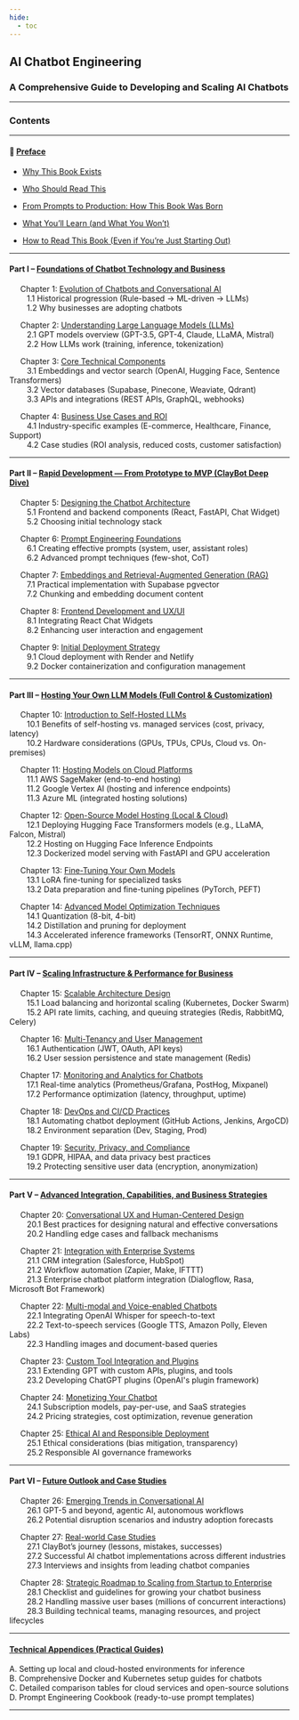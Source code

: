 ```yaml
---
hide:
  - toc
---
```


## **AI Chatbot Engineering**
### A Comprehensive Guide to Developing and Scaling AI Chatbots

---

### **Contents**

---

#### 📖 [Preface](Preface.md)

- [Why This Book Exists](Preface.md#why-this-book-exists)

- [Who Should Read This](Preface.md#who-should-read-this)

- [From Prompts to Production: How This Book Was Born](Preface.md#from-prompts-to-production-how-this-book-was-born)

- [What You’ll Learn (and What You Won’t)](Preface.md#what-youll-learn-and-what-you-wont)

- [How to Read This Book (Even if You’re Just Starting Out)](Preface.md#how-to-read-this-book-even-if-youre-just-starting-out)

---

#### Part I – [Foundations of Chatbot Technology and Business](PartI_overview.md)

     Chapter 1: [Evolution of Chatbots and Conversational AI](chapter1.md)  
        1.1 Historical progression (Rule-based → ML-driven → LLMs)  
        1.2 Why businesses are adopting chatbots   

     Chapter 2: [Understanding Large Language Models (LLMs)](chapter2.md)  
        2.1 GPT models overview (GPT-3.5, GPT-4, Claude, LLaMA, Mistral)  
        2.2 How LLMs work (training, inference, tokenization)  

     Chapter 3: [Core Technical Components](chapter3.md)  
        3.1 Embeddings and vector search (OpenAI, Hugging Face, Sentence Transformers)  
        3.2 Vector databases (Supabase, Pinecone, Weaviate, Qdrant)  
        3.3 APIs and integrations (REST APIs, GraphQL, webhooks)  

     Chapter 4: [Business Use Cases and ROI](chapter4.md)  
        4.1 Industry-specific examples (E-commerce, Healthcare, Finance, Support)  
        4.2 Case studies (ROI analysis, reduced costs, customer satisfaction)  

---

#### Part II – [Rapid Development — From Prototype to MVP (ClayBot Deep Dive)](PartII_overview.md)

     Chapter 5: [Designing the Chatbot Architecture](chapter5.md)  
        5.1 Frontend and backend components (React, FastAPI, Chat Widget)  
        5.2 Choosing initial technology stack

     Chapter 6: [Prompt Engineering Foundations](chapter6.md)  
        6.1 Creating effective prompts (system, user, assistant roles)  
        6.2 Advanced prompt techniques (few-shot, CoT)

     Chapter 7: [Embeddings and Retrieval-Augmented Generation (RAG)](chapter7.md)  
        7.1 Practical implementation with Supabase pgvector  
        7.2 Chunking and embedding document content

     Chapter 8: [Frontend Development and UX/UI](chapter8.md)  
        8.1 Integrating React Chat Widgets  
        8.2 Enhancing user interaction and engagement

     Chapter 9: [Initial Deployment Strategy](chapter9.md)  
        9.1 Cloud deployment with Render and Netlify  
        9.2 Docker containerization and configuration management

---

#### Part III – [Hosting Your Own LLM Models (Full Control & Customization)](PartIII_overview.md)

     Chapter 10: [Introduction to Self-Hosted LLMs](chapter10.md)  
        10.1 Benefits of self-hosting vs. managed services (cost, privacy, latency)  
        10.2 Hardware considerations (GPUs, TPUs, CPUs, Cloud vs. On-premises)

     Chapter 11: [Hosting Models on Cloud Platforms](chapter11.md)  
        11.1 AWS SageMaker (end-to-end hosting)  
        11.2 Google Vertex AI (hosting and inference endpoints)  
        11.3 Azure ML (integrated hosting solutions)

     Chapter 12: [Open-Source Model Hosting (Local & Cloud)](chapter12.md)  
        12.1 Deploying Hugging Face Transformers models (e.g., LLaMA, Falcon, Mistral)  
        12.2 Hosting on Hugging Face Inference Endpoints  
        12.3 Dockerized model serving with FastAPI and GPU acceleration

     Chapter 13: [Fine-Tuning Your Own Models](chapter13.md)  
        13.1 LoRA fine-tuning for specialized tasks  
        13.2 Data preparation and fine-tuning pipelines (PyTorch, PEFT)

     Chapter 14: [Advanced Model Optimization Techniques](chapter14.md)  
        14.1 Quantization (8-bit, 4-bit)  
        14.2 Distillation and pruning for deployment  
        14.3 Accelerated inference frameworks (TensorRT, ONNX Runtime, vLLM, llama.cpp)

---

#### Part IV – [Scaling Infrastructure & Performance for Business](PartIV_overview.md)

     Chapter 15: [Scalable Architecture Design](chapter15.md)  
        15.1 Load balancing and horizontal scaling (Kubernetes, Docker Swarm)  
        15.2 API rate limits, caching, and queuing strategies (Redis, RabbitMQ, Celery)

     Chapter 16: [Multi-Tenancy and User Management](chapter16.md)  
        16.1 Authentication (JWT, OAuth, API keys)  
        16.2 User session persistence and state management (Redis)

     Chapter 17: [Monitoring and Analytics for Chatbots](chapter17.md)  
        17.1 Real-time analytics (Prometheus/Grafana, PostHog, Mixpanel)  
        17.2 Performance optimization (latency, throughput, uptime)

     Chapter 18: [DevOps and CI/CD Practices](chapter18.md)  
        18.1 Automating chatbot deployment (GitHub Actions, Jenkins, ArgoCD)  
        18.2 Environment separation (Dev, Staging, Prod)

     Chapter 19: [Security, Privacy, and Compliance](chapter19.md)  
        19.1 GDPR, HIPAA, and data privacy best practices  
        19.2 Protecting sensitive user data (encryption, anonymization)

---

#### Part V – [Advanced Integration, Capabilities, and Business Strategies](PartV_overview.md)

     Chapter 20: [Conversational UX and Human-Centered Design](chapter20.md)  
        20.1 Best practices for designing natural and effective conversations  
        20.2 Handling edge cases and fallback mechanisms

     Chapter 21: [Integration with Enterprise Systems](chapter21.md)  
        21.1 CRM integration (Salesforce, HubSpot)  
        21.2 Workflow automation (Zapier, Make, IFTTT)  
        21.3 Enterprise chatbot platform integration (Dialogflow, Rasa, Microsoft Bot Framework)

     Chapter 22: [Multi-modal and Voice-enabled Chatbots](chapter22.md)  
        22.1 Integrating OpenAI Whisper for speech-to-text  
        22.2 Text-to-speech services (Google TTS, Amazon Polly, Eleven Labs)  
        22.3 Handling images and document-based queries

     Chapter 23: [Custom Tool Integration and Plugins](chapter23.md)  
        23.1 Extending GPT with custom APIs, plugins, and tools  
        23.2 Developing ChatGPT plugins (OpenAI's plugin framework)

     Chapter 24: [Monetizing Your Chatbot](chapter24.md)  
        24.1 Subscription models, pay-per-use, and SaaS strategies  
        24.2 Pricing strategies, cost optimization, revenue generation

     Chapter 25: [Ethical AI and Responsible Deployment](chapter25.md)  
        25.1 Ethical considerations (bias mitigation, transparency)  
        25.2 Responsible AI governance frameworks

---

#### Part VI – [Future Outlook and Case Studies](PartVI_overview.md)

     Chapter 26: [Emerging Trends in Conversational AI](chapter26.md)  
        26.1 GPT-5 and beyond, agentic AI, autonomous workflows  
        26.2 Potential disruption scenarios and industry adoption forecasts

     Chapter 27: [Real-world Case Studies](chapter27.md)  
        27.1 ClayBot’s journey (lessons, mistakes, successes)  
        27.2 Successful AI chatbot implementations across different industries  
        27.3 Interviews and insights from leading chatbot companies

     Chapter 28: [Strategic Roadmap to Scaling from Startup to Enterprise](chapter28.md)  
        28.1 Checklist and guidelines for growing your chatbot business  
        28.2 Handling massive user bases (millions of concurrent interactions)  
        28.3 Building technical teams, managing resources, and project lifecycles

---

#### [Technical Appendices (Practical Guides)](appendices.md)

A. Setting up local and cloud-hosted environments for inference  
B. Comprehensive Docker and Kubernetes setup guides for chatbots  
C. Detailed comparison tables for cloud services and open-source solutions  
D. Prompt Engineering Cookbook (ready-to-use prompt templates)

---